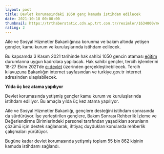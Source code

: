 ```yaml
--- 
layout: post
title: Devlet korumasındaki 1050 genç kamuda istihdam edilecek
date: 2021-10-18 00:00:00
thumbnail: https://trthaberstatic.cdn.wp.trt.com.tr/resimler/1634000/memur-vergi-odeme-aa-1635518.jpg
rating: 2
---
```

<p>
	Aile ve Sosyal Hizmetler Bakanlığınca korunma ve bakım altında yetişen gençler, kamu kurum ve kuruluşlarında istihdam edilecek.</p>
<p>
	Bu kapsamda 3 Kasım 2021 tarihinde hak sahibi 1050 gencin ataması <a href="https://www.trthaber.com/etiket/egitim/" target="_blank">eğitim</a> durumlarına uygun kadrolara yapılacak. Hak sahibi gençler, tercih işlemlerini 18-27 Ekim 2021’de <a href="https://www.trthaber.com/etiket/e-devlet/" target="_blank">e-devlet</a> üzerinden gerçekleştirebilecek. Tercih kılavuzuna Bakanlığın internet sayfasından ve turkiye.gov.tr internet adresinden ulaşılabilecek.</p>
<p>
	<strong>Yılda üç kez atama yapılıyor</strong></p>
<p>
	Devlet korumasında yetişmiş gençler kamu kurum ve kuruluşlarında istihdam ediliyor. Bu amaçla yılda üç kez atama yapılıyor.</p>
<p>
	Aile ve Sosyal Hizmetler Bakanlığı, gençlere desteğini istihdam sonrasında da sürdürüyor. İşe yerleştirilen gençlere, Bakım Sonrası Rehberlik İzleme ve Değerlendirme Birimlerindeki personel tarafından yaşadıkları sorunların çözümü için destek sağlanarak, ihtiyaç duydukları konularda rehberlik çalışmaları yürütüyor.</p>
<p>
	Bugüne kadar devlet korumasında yetişmiş toplam 55 bin 862 kişinin kamuda istihdamı sağlandı.<br />
	 </p>